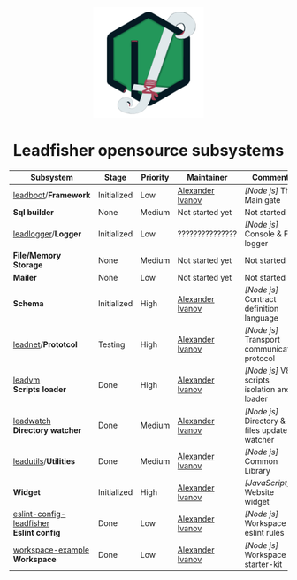<p align="center">
<img src="/profile/logo.png" height="200px" />
</p>

<h1 align="center"> Leadfisher opensource subsystems </h1>

| Subsystem                                                      | Stage       | Priority | Maintainer                     | Comments                                      |
| -------------------------------------------------------------- | ----------- | -------- | ------------------------------ | --------------------------------------------- |
| [leadboot][leadboot:git]/**Framework**                         | Initialized | Low      | [Alexander Ivanov][sashapop10] | _[Node js]_ The Main gate                     |
| **Sql builder**                                                | None        | Medium   | Not started yet                | Not started yet                               |
| [leadlogger][leadlogger:git]/**Logger**                        | Initialized | Low      | ???????????????                | _[Node js]_ Console & File logger             |
| **File/Memory Storage**                                        | None        | Medium   | Not started yet                | Not started yet                               |
| **Mailer**                                                     | None        | Low      | Not started yet                | Not started yet                               |
| **Schema**                                                     | Initialized | High     | [Alexander Ivanov][sashapop10] | _[Node js]_ Contract definition language      |
| [leadnet][leadnet:git]/**Prototcol**                           | Testing     | High     | [Alexander Ivanov][sashapop10] | _[Node js]_ Transport communication protocol  |
| [leadvm][leadvm:git] <br/> **Scripts loader**                  | Done        | High     | [Alexander Ivanov][sashapop10] | _[Node js]_ V8 scripts isolation and loader   |
| [leadwatch][leadwatch:git] <br/> **Directory watcher**         | Done        | Medium   | [Alexander Ivanov][sashapop10] | _[Node js]_ Directory & files updates watcher |
| [leadutils][leadutils:git]/**Utilities**                       | Done        | Medium   | [Alexander Ivanov][sashapop10] | _[Node js]_ Common Library                    |
| **Widget**                                                     | Initialized | High     | [Alexander Ivanov][sashapop10] | _[JavaScript]_ Website widget                 |
| [eslint-config-leadfisher][eslint:git] <br/> **Eslint config** | Done        | Low      | [Alexander Ivanov][sashapop10] | _[Node js]_ Workspace eslint rules            |
| [workspace-example][workspace:git] <br/> **Workspace**         | Done        | Low      | [Alexander Ivanov][sashapop10] | _[Node js]_ Workspace starter-kit             |

[sashapop10]: https://github.com/sashapop10

<!-- [maksim]: https://github.com/RedMoth-svg -->

<!-- [widget:git]: https://github.com/LeadFisherSolutions/widget -->
<!-- [leadschema:git]: https://github.com/LeadFisherSolutions/leadschema -->

[leadvm:git]: https://github.com/LeadFisherSolutions/leadvm
[leadnet:git]: https://github.com/LeadFisherSolutions/leadnet
[leadboot:git]: https://github.com/LeadFisherSolutions/leadboot
[leadwatch:git]: https://github.com/LeadFisherSolutions/leadwatch
[leadutils:git]: https://github.com/LeadFisherSolutions/leadutils
[leadlogger:git]: https://github.com/LeadFisherSolutions/leadlogger
[workspace:git]: https://github.com/LeadFisherSolutions/workspace-example
[eslint:git]: https://github.com/LeadFisherSolutions/eslint-config-leadfisher
